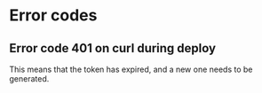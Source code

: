 # Error codes

## Error code 401 on curl during deploy

This means that the token has expired, and a new one needs to be generated.